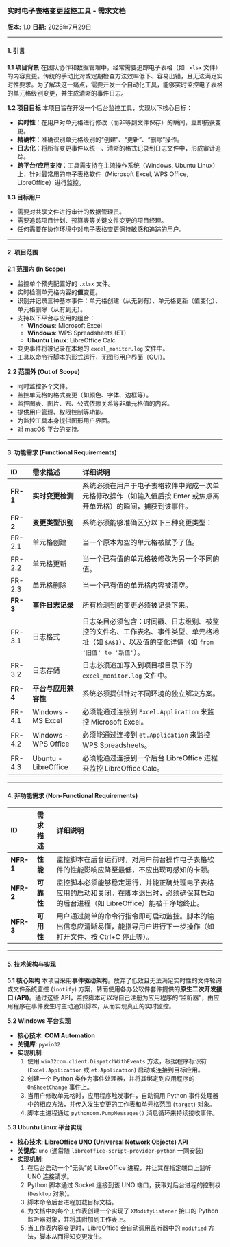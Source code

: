 ### **实时电子表格变更监控工具 - 需求文档**

**版本:** 1.0
**日期:** 2025年7月29日

---

#### **1. 引言**

**1.1 项目背景**
在团队协作和数据管理中，经常需要追踪电子表格（如 `.xlsx` 文件）的内容变更。传统的手动比对或定期检查方法效率低下、容易出错，且无法满足实时性要求。为了解决这一痛点，需要开发一个自动化工具，能够实时监控电子表格的单元格级别变更，并生成清晰的事件日志。

**1.2 项目目标**
本项目旨在开发一个后台监控工具，实现以下核心目标：
*   **实时性**：在用户对单元格进行修改（而非等到文件保存）的瞬间，立即捕获变更。
*   **精确性**：准确识别单元格级别的“创建”、“更新”、“删除”操作。
*   **日志化**：将所有变更事件以统一、清晰的格式记录到日志文件中，形成审计追踪。
*   **跨平台/应用支持**：工具需支持在主流操作系统（Windows, Ubuntu Linux）上，针对最常用的电子表格软件（Microsoft Excel, WPS Office, LibreOffice）进行监控。

**1.3 目标用户**
*   需要对共享文件进行审计的数据管理员。
*   需要追踪项目计划、预算表等关键文件变更的项目经理。
*   任何需要在协作环境中对电子表格变更保持敏感和追踪的用户。

---

#### **2. 项目范围**

**2.1 范围内 (In Scope)**
*   监控单个预先配置好的 `.xlsx` 文件。
*   实时检测单元格内容的**值**变更。
*   识别并记录三种基本事件：单元格创建（从无到有）、单元格更新（值变化）、单元格删除（从有到无）。
*   支持以下平台与应用的组合：
    *   **Windows**: Microsoft Excel
    *   **Windows**: WPS Spreadsheets (ET)
    *   **Ubuntu Linux**: LibreOffice Calc
*   变更事件将被记录在本地的 `excel_monitor.log` 文件中。
*   工具以命令行脚本的形式运行，无图形用户界面（GUI）。

**2.2 范围外 (Out of Scope)**
*   同时监控多个文件。
*   监控单元格的格式变更（如颜色、字体、边框等）。
*   监控图表、图片、宏、公式依赖关系等非单元格值的内容。
*   提供用户管理、权限控制等功能。
*   为监控工具本身提供图形用户界面。
*   对 macOS 平台的支持。

---

#### **3. 功能需求 (Functional Requirements)**

| ID | 需求描述 | 详细说明 |
| :--- | :--- | :--- |
| **FR-1** | **实时变更检测** | 系统必须在用户于电子表格软件中完成一次单元格修改操作（如输入值后按 Enter 或焦点离开单元格）的瞬间，捕获到该事件。 |
| **FR-2** | **变更类型识别** | 系统必须能够准确区分以下三种变更类型： |
| FR-2.1 | 单元格创建 | 当一个原本为空的单元格被赋予了值。 |
| FR-2.2 | 单元格更新 | 当一个已有值的单元格被修改为另一个不同的值。 |
| FR-2.3 | 单元格删除 | 当一个已有值的单元格内容被清空。 |
| **FR-3** | **事件日志记录** | 所有检测到的变更必须被记录下来。 |
| FR-3.1 | 日志格式 | 日志条目必须包含：时间戳、日志级别、被监控的文件名、工作表名、事件类型、单元格地址（如 `$A$1`）、以及值的变化详情（如 `from '旧值' to '新值'`）。 |
| FR-3.2 | 日志存储 | 日志必须追加写入到项目根目录下的 `excel_monitor.log` 文件中。 |
| **FR-4** | **平台与应用兼容性** | 系统必须提供针对不同环境的独立解决方案。 |
| FR-4.1 | Windows - MS Excel | 必须能通过连接到 `Excel.Application` 来监控 Microsoft Excel。 |
| FR-4.2 | Windows - WPS Office | 必须能通过连接到 `et.Application` 来监控 WPS Spreadsheets。 |
| FR-4.3 | Ubuntu - LibreOffice | 必须能通过连接到一个后台 LibreOffice 进程来监控 LibreOffice Calc。 |

---

#### **4. 非功能需求 (Non-Functional Requirements)**

| ID | 需求描述 | 详细说明 |
| :--- | :--- | :--- |
| **NFR-1** | **性能** | 监控脚本在后台运行时，对用户前台操作电子表格软件的性能影响应降至最低，不应出现可感知的卡顿。 |
| **NFR-2** | **可靠性** | 监控脚本必须能够稳定运行，并能正确处理电子表格应用的启动和关闭。在脚本退出时，必须确保其启动的后台进程（如 LibreOffice）能被干净地终止。 |
| **NFR-3** | **可用性** | 用户通过简单的命令行指令即可启动监控。脚本的输出信息应清晰易懂，能指导用户进行下一步操作（如打开文件、按 Ctrl+C 停止等）。 |

---

#### **5. 技术架构与实现**

**5.1 核心架构**
本项目采用**事件驱动架构**。放弃了低效且无法满足实时性的文件轮询或文件系统监控 (`inotify`) 方案，转而使用各办公软件套件提供的**原生二次开发接口 (API)**。通过这些 API，监控脚本可以将自己注册为应用程序的“监听器”，由应用程序在事件发生时主动通知脚本，从而实现真正的实时监控。

**5.2 Windows 平台实现**
*   **核心技术**: **COM Automation**
*   **关键库**: `pywin32`
*   **实现机制**:
    1.  使用 `win32com.client.DispatchWithEvents` 方法，根据程序标识符 (`Excel.Application` 或 `et.Application`) 启动或连接到目标应用。
    2.  创建一个 Python 类作为事件处理器，并将其绑定到应用程序的 `OnSheetChange` 事件上。
    3.  当用户修改单元格时，应用程序触发事件，自动调用 Python 事件处理器中的相应方法，并传入发生变更的工作表和单元格范围 (`target`) 对象。
    4.  脚本主进程通过 `pythoncom.PumpMessages()` 消息循环来持续接收事件。

**5.3 Ubuntu Linux 平台实现**
*   **核心技术**: **LibreOffice UNO (Universal Network Objects) API**
*   **关键库**: `uno` (通常随 `libreoffice-script-provider-python` 一同安装)
*   **实现机制**:
    1.  在后台启动一个“无头”的 LibreOffice 进程，并让其在指定端口上监听 UNO 连接请求。
    2.  Python 脚本通过 Socket 连接到该 UNO 端口，获取对后台进程的控制权 (`Desktop` 对象)。
    3.  脚本命令后台进程加载目标文档。
    4.  为文档中的每个工作表创建一个实现了 `XModifyListener` 接口的 Python 监听器对象，并将其附加到工作表上。
    5.  当工作表内容变更时，LibreOffice 会自动调用监听器中的 `modified` 方法，脚本从而得知变更发生。
